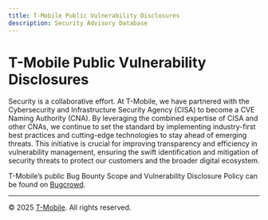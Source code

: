 ```yaml
---
title: T-Mobile Public Vulnerability Disclosures
description: Security Advisory Database
---
```

# T-Mobile Public Vulnerability Disclosures

Security is a collaborative effort. At T-Mobile, we have partnered with the Cybersecurity and Infrastructure Security Agency (CISA) to become a CVE Naming Authority (CNA). By leveraging the combined expertise of CISA and other CNAs, we continue to set the standard by implementing industry-first best practices and cutting-edge technologies to stay ahead of emerging threats. This initiative is crucial for improving transparency and efficiency in vulnerability management, ensuring the swift identification and mitigation of security threats to protect our customers and the broader digital ecosystem.

T-Mobile’s public Bug Bounty Scope and Vulnerability Disclosure Policy can be found on [Bugcrowd](https://bugcrowd.com/engagements/t-mobile).

---
© 2025 [T-Mobile](https://t-mobile.com). All rights reserved.
